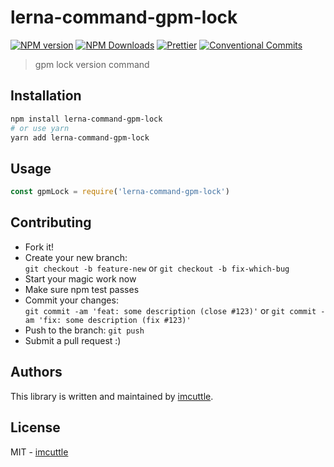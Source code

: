 # lerna-command-gpm-lock

[![NPM version](https://img.shields.io/npm/v/lerna-command-gpm-lock.svg?style=flat-square)](https://www.npmjs.com/package/lerna-command-gpm-lock)
[![NPM Downloads](https://img.shields.io/npm/dm/lerna-command-gpm-lock.svg?style=flat-square&maxAge=43200)](https://www.npmjs.com/package/lerna-command-gpm-lock)
[![Prettier](https://img.shields.io/badge/code_style-prettier-ff69b4.svg?style=flat-square)](https://prettier.io/)
[![Conventional Commits](https://img.shields.io/badge/Conventional%20Commits-1.0.0-yellow.svg?style=flat-square)](https://conventionalcommits.org)

> gpm lock version command

## Installation

```bash
npm install lerna-command-gpm-lock
# or use yarn
yarn add lerna-command-gpm-lock
```

## Usage

```javascript
const gpmLock = require('lerna-command-gpm-lock')
```

## Contributing

- Fork it!
- Create your new branch:  
  `git checkout -b feature-new` or `git checkout -b fix-which-bug`
- Start your magic work now
- Make sure npm test passes
- Commit your changes:  
  `git commit -am 'feat: some description (close #123)'` or `git commit -am 'fix: some description (fix #123)'`
- Push to the branch: `git push`
- Submit a pull request :)

## Authors

This library is written and maintained by [imcuttle](mailto:imcuttle@163.com).

## License

MIT - [imcuttle](mailto:imcuttle@163.com)
